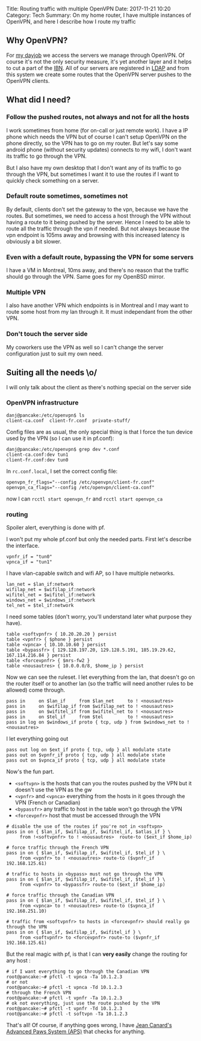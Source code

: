 Title: Routing traffic with multiple OpenVPN
Date: 2017-11-21 10:20
Category: Tech
Summary: On my home router, I have multiple instances of OpenVPN, and here I describe how I route my traffic


## Why OpenVPN?

For [my dayjob](https://evolix.ca/en) we access the servers we manage
through OpenVPN. Of course it's not the only security measure, it's
yet another layer and it helps to cut a part of the
[IBN](https://en.wikipedia.org/wiki/Internet_background_noise). All of
our servers are registered in
[LDAP](https://en.wikipedia.org/wiki/Lightweight_Directory_Access_Protocol)
and from this system we create some routes that the OpenVPN server
pushes to the OpenVPN clients.

## What did I need?

### Follow the pushed routes, not always and not for all the hosts

I work sometimes from home (for on-call or just remote work). I have a
IP phone which needs the VPN but of course I can't setup OpenVPN on
the phone directly, so the VPN has to go on my router. But let's say
some android phone (without security updates) connects to my wifi, I
don't want its traffic to go through the VPN.

But I also have my own desktop that I don't want any of its traffic to
go through the VPN, but sometimes I want it to use the routes if I
want to quickly check something on a server.

### Default route sometimes, sometimes not

By default, clients don't set the gateway to the vpn, because we
have the routes. But sometimes, we need to access a host through the
VPN without having a route to it being pushed by the server. Hence I
need to be able to route all the traffic through the vpn if
needed. But not always because the vpn endpoint is 105ms away and
browsing with this increased latency is obviously a bit slower.

### Even with a default route, bypassing the VPN for some servers

I have a VM in Montreal, 10ms away, and there's no reason that the
traffic should go through the VPN. Same goes for my OpenBSD mirror.

### Multiple VPN

I also have another VPN which endpoints is in Montreal and I may want
to route some host from my lan through it. It must independant from
the other VPN.

### Don't touch the server side

My coworkers use the VPN as well so I can't change the server
configuration just to suit my own need.

## Suiting all the needs \o/

I will only talk about the client as there's nothing special on the
server side

### OpenVPN infrastructure

~~~
danj@pancake:/etc/openvpn$ ls
client-ca.conf  client-fr.conf  private-stuff/
~~~

Config files are as usual, the only special thing is that I force
the tun device used by the VPN (so I can use it in pf.conf):

~~~
danj@pancake:/etc/openvpn$ grep dev *.conf
client-ca.conf:dev tun1
client-fr.conf:dev tun0
~~~

In `rc.conf.local`, I set the correct config file:

~~~
openvpn_fr_flags="--config /etc/openvpn/client-fr.conf"
openvpn_ca_flags="--config /etc/openvpn/client-ca.conf"
~~~

now I can `rcctl start openvpn_fr` and `rcctl start openvpn_ca`

### routing

Spoiler alert, everything is done with pf.

I won't put my whole pf.conf but only the needed parts. First let's
describe the interface.

~~~
vpnfr_if = "tun0"
vpnca_if = "tun1"
~~~

I have vlan-capable switch and wifi AP, so I have multiple networks.

~~~
lan_net = $lan_if:network
wifilap_net = $wifilap_if:network
wifitel_net = $wifitel_if:network
windows_net = $windows_if:network
tel_net = $tel_if:network
~~~

I need some tables (don't worry, you'll understand later what purpose
they have).

~~~
table <softvpnfr> { 10.20.20.20 } persist
table <vpnfr> { $phone } persist
table <vpnca> { 10.10.10.60 } persist
table <bypassfr> { 129.128.197.20, 129.128.5.191, 185.19.29.62, 167.114.216.84 } persist
table <forcevpnfr> { $mrs-fw2 }
table <nousautres> { 10.0.0.0/8, $home_ip } persist
~~~

Now we can see the ruleset. I let everything from the lan, that doesn't
go on the router itself or to another lan (so the traffic will need
another rules to be allowed) come through.

~~~
pass in     on $lan_if     from $lan_net     to ! <nousautres>
pass in     on $wifilap_if from $wifilap_net to ! <nousautres>
pass in     on $wifitel_if from $wifitel_net to ! <nousautres>
pass in     on $tel_if     from $tel         to ! <nousautres>
pass in log on $windows_if proto { tcp, udp } from $windows_net to ! <nousautres>
~~~

I let everything going out

~~~
pass out log on $ext_if proto { tcp, udp } all modulate state
pass out on $vpnfr_if proto { tcp, udp } all modulate state
pass out on $vpnca_if proto { tcp, udp } all modulate state
~~~

Now's the fun part.

* `<softvpn>` is the hosts that can you the routes pushed by the VPN but
it doesn't use the VPN as the gw
* `<vpnfr>` and `<vpnca>` everything from the hosts in it goes through
the VPN (French or Canadian)
* `<bypassfr>` any traffic to host in the table won't go through the VPN
* `<forcevpnfr>` host that must be accessed through the VPN


~~~
# disable the use of the routes if you're not in <softvpn>
pass in on { $lan_if, $wifilap_if, $wifitel_if, $atlas_if } \
     from !<softvpnfr> to ! <nousautres>  route-to ($ext_if $home_ip)

# force traffic through the French VPN
pass in on { $lan_if, $wifilap_if, $wifitel_if, $tel_if } \
     from <vpnfr> to ! <nousautres> route-to ($vpnfr_if 192.168.125.61)

# traffic to hosts in <bypass> must not go through the VPN
pass in on { $lan_if, $wifilap_if, $wifitel_if, $tel_if } \
     from <vpnfr> to <bypassfr> route-to ($ext_if $home_ip)

# force traffic through the Canadian VPN
pass in on { $lan_if, $wifilap_if, $wifitel_if, $tel_if } \
     from <vpnca> to ! <nousautres> route-to ($vpnca_if 192.168.251.10)

# traffic from <softvpnfr> to hosts in <forcevpnfr> should really go through the VPN
pass in on { $lan_if, $wifilap_if, $wifitel_if } \
     from <softvpnfr> to <forcevpnfr> route-to ($vpnfr_if 192.168.125.61)

~~~

But the real magic with pf, is that I can **very easily** change the
routing for any host :

~~~
# if I want everything to go through the Canadian VPN
root@pancake:~# pfctl -t vpnca -Ta 10.1.2.3
# or not
root@pancake:~# pfctl -t vpnca -Td 10.1.2.3
# through the French VPN
root@pancake:~# pfctl -t vpnfr -Ta 10.1.2.3
# ok not everything, just use the route pushed by the VPN
root@pancake:~# pfctl -t vpnfr -Td 10.1.2.3
root@pancake:~# pfctl -t softvpn -Ta 10.1.2.3
~~~

That's all! Of course, if anything goes wrong, I have
[Jean Canard's Advanced Paws System (APS)](https://chown.me/iota/pics/IMG_0551.JPG)
that checks for anything.
